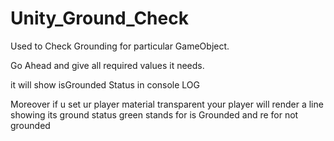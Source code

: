 # Unity_Ground_Check
Used to Check Grounding for particular GameObject.

Go Ahead and give all required values it needs.

it will show isGrounded Status in console LOG

Moreover if u set ur player material transparent your player will render a line showing its ground status green stands for is Grounded and re for not grounded
